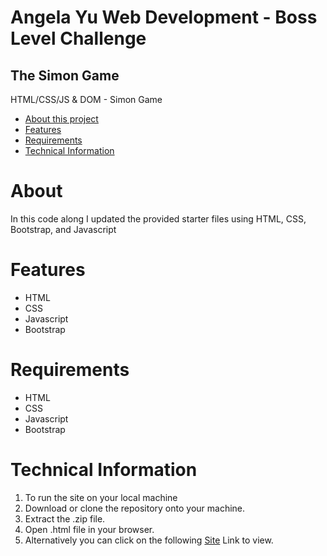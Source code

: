 
# Angela Yu Web Development - Boss Level Challenge
## The Simon Game

HTML/CSS/JS & DOM - Simon Game
* [About this project](#about)
* [Features](#features)
* [Requirements](#requirements)
* [Technical Information](#technical-information)

# About
In this code along I updated the provided starter files using HTML, CSS, Bootstrap, and Javascript


# Features
 - HTML
 - CSS
 - Javascript
 - Bootstrap

# Requirements
* HTML
* CSS
* Javascript
* Bootstrap

# Technical Information
1. To run the site on your local machine
2. Download or clone the repository onto your  machine.
3. Extract the .zip file.
4. Open .html file in your browser.
5. Alternatively you can click on the following  [Site](https://nayankumar4986.github.io/Game/) Link to view.

